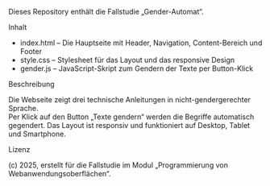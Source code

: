 Dieses Repository enthält die Fallstudie „Gender-Automat“.

Inhalt
- index.html – Die Hauptseite mit Header, Navigation, Content-Bereich und Footer
- style.css – Stylesheet für das Layout und das responsive Design
- gender.js – JavaScript-Skript zum Gendern der Texte per Button-Klick

Beschreibung

Die Webseite zeigt drei technische Anleitungen in nicht-gendergerechter Sprache.  
Per Klick auf den Button „Texte gendern“ werden die Begriffe automatisch gegendert.
Das Layout ist responsiv und funktioniert auf Desktop, Tablet und Smartphone.

Lizenz

(c) 2025, erstellt für die Fallstudie im Modul „Programmierung von Webanwendungsoberflächen“.
